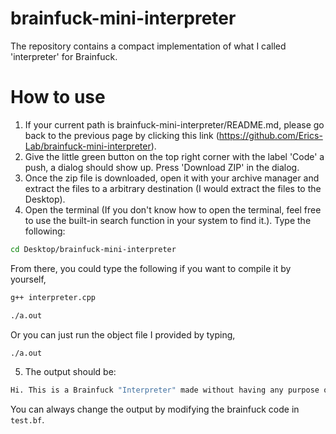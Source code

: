 # brainfuck-mini-interpreter
The repository contains a compact implementation of what I called 'interpreter' for Brainfuck.

# How to use

1.  If your current path is brainfuck-mini-interpreter/README.md, please go back to the previous page by clicking this link (https://github.com/Erics-Lab/brainfuck-mini-interpreter).
2.  Give the little green button on the top right corner with the label 'Code' a push, a dialog should show up. Press 'Download ZIP' in the dialog.
3.  Once the zip file is downloaded, open it with your archive manager and extract the files to a arbitrary destination (I would extract the files to the Desktop).
4.  Open the terminal (If you don't know how to open the terminal, feel free to use the built-in search function in your system to find it.). Type the following:

```bash
cd Desktop/brainfuck-mini-interpreter
```
  From there, you could type the following if you want to compile it by yourself,
```bash
g++ interpreter.cpp
```
```bash
./a.out
```
  Or you can just run the object file I provided by typing,
```bash
./a.out
```
5.  The output should be:

```bash
Hi. This is a Brainfuck "Interpreter" made without having any purpose or practicality.
```
  
  You can always change the output by modifying the brainfuck code in ```test.bf```.
